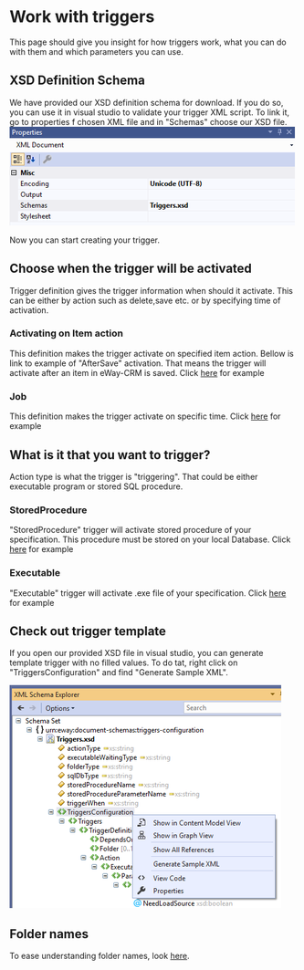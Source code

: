 
# Work with triggers
This page should give you insight for how triggers work, what you can do with them and which parameters you can use.


## XSD Definition Schema

We have provided our XSD definition schema for download. If you do so, you can use it in visual studio to validate your trigger XML script. To link it, go to properties f chosen XML file and in "Schemas" choose our XSD file.
![properties](properties.PNG)

Now you can start creating your trigger.

##  Choose when the trigger will be activated
Trigger definition gives the trigger information when should it activate. This can be either by action such as delete,save etc. or by specifying time of activation.

### Activating on Item action
This definition makes the trigger activate on specified item action. Bellow is link to example of "AfterSave" activation. That means the trigger will activate after an item in eWay-CRM is saved.
Click [here](TriggerDefinition/AfterSave/README.md) for example

### Job
This definition makes the trigger activate on specific time.
Click [here](TriggerDefinition/ScheduledAtTime/README.md) for example

## What is it that you want to trigger?
Action type is what the trigger is "triggering". That could be either executable program or stored SQL procedure.

### StoredProcedure
"StoredProcedure" trigger will activate stored procedure of your specification. This procedure must be stored on your local Database.
Click [here](ActionType/StoredProcedure/README.md) for example

### Executable
"Executable" trigger will activate .exe file of your specification.
Click [here](ActionType/Executable/README.md) for example

## Check out trigger template
If you open our provided XSD file in visual studio, you can generate template trigger with no filled values. To do tat, right click on "TriggersConfiguration" and find "Generate Sample XML".

 ![XSD](XSD.PNG)

## Folder names
To ease understanding folder names, look [here](FolderNames.md).


